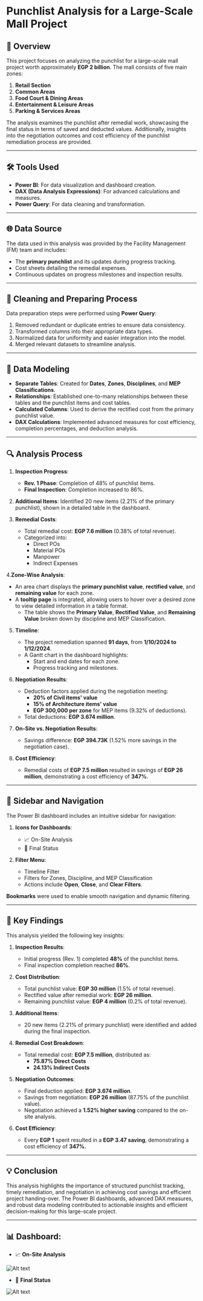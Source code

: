 # Punchlist Analysis for a Large-Scale Mall Project

## 📅 Overview 

This project focuses on analyzing the punchlist for a large-scale mall project worth approximately **EGP 2 billion**. The mall consists of five main zones:  
1. **Retail Section**  
2. **Common Areas**  
3. **Food Court & Dining Areas**  
4. **Entertainment & Leisure Areas**  
5. **Parking & Services Areas**  

The analysis examines the punchlist after remedial work, showcasing the final status in terms of saved and deducted values. Additionally, insights into the negotiation outcomes and cost efficiency of the punchlist remediation process are provided.

---

## 🛠️ Tools Used 

- **Power BI**: For data visualization and dashboard creation.  
- **DAX (Data Analysis Expressions)**: For advanced calculations and measures.  
- **Power Query**: For data cleaning and transformation.

---

## 🌐 Data Source 

The data used in this analysis was provided by the Facility Management (FM) team and includes:
- The **primary punchlist** and its updates during progress tracking.
- Cost sheets detailing the remedial expenses.
- Continuous updates on progress milestones and inspection results.

---

## 🧹  Cleaning and Preparing Process 
Data preparation steps were performed using **Power Query**:
1. Removed redundant or duplicate entries to ensure data consistency.  
2. Transformed columns into their appropriate data types.  
3. Normalized data for uniformity and easier integration into the model.  
4. Merged relevant datasets to streamline analysis.  

---

## 🔗 Data Modeling 

- **Separate Tables**: Created for **Dates**, **Zones**, **Disciplines**, and **MEP Classifications**.  
- **Relationships**: Established one-to-many relationships between these tables and the punchlist items and cost tables.  
- **Calculated Columns**: Used to derive the rectified cost from the primary punchlist value.  
- **DAX Calculations**: Implemented advanced measures for cost efficiency, completion percentages, and deduction analysis.

---

## 🔍 Analysis Process 

1. **Inspection Progress**:  
   - **Rev. 1 Phase**: Completion of 48% of punchlist items.  
   - **Final Inspection**: Completion increased to 86%.  

2. **Additional Items**: Identified 20 new items (2.21% of the primary punchlist), shown in a detailed table in the dashboard.  

3. **Remedial Costs**:  
   - Total remedial cost: **EGP 7.6 million** (0.38% of total revenue).  
   - Categorized into:
     - Direct POs  
     - Material POs  
     - Manpower  
     - Indirect Expenses  

4.**Zone-Wise Analysis**:  
   - An area chart displays the **primary punchlist value**, **rectified value**, and **remaining value** for each zone.  
   - A **tooltip page** is integrated, allowing users to hover over a desired zone to view detailed information in a table format.  
     - The table shows the **Primary Value**, **Rectified Value**, and **Remaining Value** broken down by discipline and MEP Classification.

5. **Timeline**:  
   - The project remediation spanned **91 days**, from **1/10/2024 to 1/12/2024**.  
   - A Gantt chart in the dashboard highlights:
     - Start and end dates for each zone.  
     - Progress tracking and milestones.  

6. **Negotiation Results**:  
   - Deduction factors applied during the negotiation meeting:
     - **20% of Civil items' value**  
     - **15% of Architecture items' value**  
     - **EGP 300,000 per zone** for MEP items (9.32% of deductions).  
   - Total deductions: **EGP 3.674 million**.  

7. **On-Site vs. Negotiation Results**:  
   - Savings difference: **EGP 394.73K** (1.52% more savings in the negotiation case).  

8. **Cost Efficiency**:  
   - Remedial costs of **EGP 7.5 million** resulted in savings of **EGP 26 million**, demonstrating a cost efficiency of **347%**.

---

## 📑 Sidebar and Navigation 

The Power BI dashboard includes an intuitive sidebar for navigation:  
1. **Icons for Dashboards**:  
   - 📈 On-Site Analysis  
   - 🤝 Final Status  

2. **Filter Menu**:  
   - Timeline Filter  
   - Filters for Zones, Discipline, and MEP Classification  
   - Actions include **Open**, **Close**, and **Clear Filters**.  

**Bookmarks** were used to enable smooth navigation and dynamic filtering.

---

## 📌 Key Findings 

This analysis yielded the following key insights:  
1. **Inspection Results**:  
   - Initial progress (Rev. 1) completed **48%** of the punchlist items.  
   - Final inspection completion reached **86%**.  

2. **Cost Distribution**:  
   - Total punchlist value: **EGP 30 million** (1.5% of total revenue).  
   - Rectified value after remedial work: **EGP 26 million**.  
   - Remaining punchlist value: **EGP 4 million** (0.2% of total revenue).  

3. **Additional Items**:  
   - 20 new items (2.21% of primary punchlist) were identified and added during the final inspection.  

4. **Remedial Cost Breakdown**:  
   - Total remedial cost: **EGP 7.5 million**, distributed as:
     - **75.87% Direct Costs**  
     - **24.13% Indirect Costs**  

5. **Negotiation Outcomes**:  
   - Final deduction applied: **EGP 3.674 million**.  
   - Savings from negotiation: **EGP 26 million** (87.75% of the punchlist value).  
   - Negotiation achieved a **1.52% higher saving** compared to the on-site analysis.  

6. **Cost Efficiency**:  
   - Every **EGP 1** spent resulted in a **EGP 3.47 saving**, demonstrating a cost efficiency of **347%**.  

---

## 💡 Conclusion 

This analysis highlights the importance of structured punchlist tracking, timely remediation, and negotiation in achieving cost savings and efficient project handing-over. The Power BI dashboards, advanced DAX measures, and robust data modeling contributed to actionable insights and efficient decision-making for this large-scale project.

---

## 📊 Dashboard:

   - 📈 **On-Site Analysis**
    
![Alt text](https://github.com/Ahmed-Kazlak/Punch-List-Analysis-Power-BI/blob/main/On-Site%20Analysis.png)

   - 🤝 **Final Status**
     
![Alt text](https://github.com/Ahmed-Kazlak/Punch-List-Analysis-Power-BI/blob/main/Final%20Status.png)
